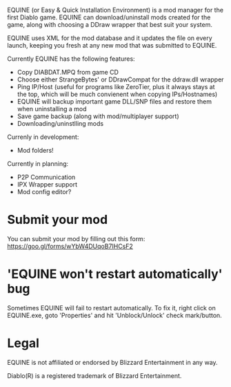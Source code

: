 EQUINE (or Easy & Quick Installation Environment) is a mod manager for the first Diablo game. EQUINE can download/uninstall mods created for the game, along with choosing a DDraw wrapper that best suit your system.


EQUINE uses XML for the mod database and it updates the file on every launch, keeping you fresh at any new mod that was submitted to EQUINE.


Currently EQUINE has the following features:

- Copy DIABDAT.MPQ from game CD
- Choose either StrangeBytes' or DDrawCompat for the ddraw.dll wrapper
- Ping IP/Host (useful for programs like ZeroTier, plus it always stays at the top, which will be much convienent when copying IPs/Hostnames)
- EQUINE will backup important game DLL/SNP files and restore them when uninstalling a mod
- Save game backup (along with mod/multiplayer support)
- Downloading/uninstlling mods


Currenly in development:

- Mod folders!

Currently in planning:
- P2P Communication
- IPX Wrapper support
- Mod config editor?


# Submit your mod

You can submit your mod by filling out this form: https://goo.gl/forms/wYbW4DUqoB7IHCsF2

# 'EQUINE won't restart automatically' bug

Sometimes EQUINE will fail to restart automatically. To fix it, right click on EQUINE.exe, goto 'Properties' and hit 'Unblock/Unlock' check mark/button.


# Legal

EQUINE is not affiliated or endorsed by Blizzard Entertainment in any way.

Diablo(R) is a registered trademark of Blizzard Entertainment.